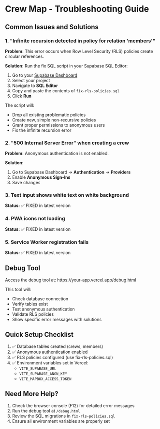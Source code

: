 # Crew Map - Troubleshooting Guide

## Common Issues and Solutions

### 1. "Infinite recursion detected in policy for relation 'members'"

**Problem:** This error occurs when Row Level Security (RLS) policies create circular references.

**Solution:** Run the fix SQL script in your Supabase SQL Editor:

1. Go to your [Supabase Dashboard](https://supabase.com/dashboard)
2. Select your project
3. Navigate to **SQL Editor**
4. Copy and paste the contents of `fix-rls-policies.sql`
5. Click **Run**

The script will:
- Drop all existing problematic policies
- Create new, simple non-recursive policies
- Grant proper permissions to anonymous users
- Fix the infinite recursion error

### 2. "500 Internal Server Error" when creating a crew

**Problem:** Anonymous authentication is not enabled.

**Solution:**
1. Go to Supabase Dashboard → **Authentication** → **Providers**
2. Enable **Anonymous Sign-Ins**
3. Save changes

### 3. Text input shows white text on white background

**Status:** ✅ FIXED in latest version

### 4. PWA icons not loading

**Status:** ✅ FIXED in latest version

### 5. Service Worker registration fails

**Status:** ✅ FIXED in latest version

## Debug Tool

Access the debug tool at: https://your-app.vercel.app/debug.html

This tool will:
- Check database connection
- Verify tables exist
- Test anonymous authentication
- Validate RLS policies
- Show specific error messages with solutions

## Quick Setup Checklist

1. ✅ Database tables created (crews, members)
2. ✅ Anonymous authentication enabled
3. ✅ RLS policies configured (use fix-rls-policies.sql)
4. ✅ Environment variables set in Vercel:
   - `VITE_SUPABASE_URL`
   - `VITE_SUPABASE_ANON_KEY`
   - `VITE_MAPBOX_ACCESS_TOKEN`

## Need More Help?

1. Check the browser console (F12) for detailed error messages
2. Run the debug tool at `/debug.html`
3. Review the SQL migrations in `fix-rls-policies.sql`
4. Ensure all environment variables are properly set